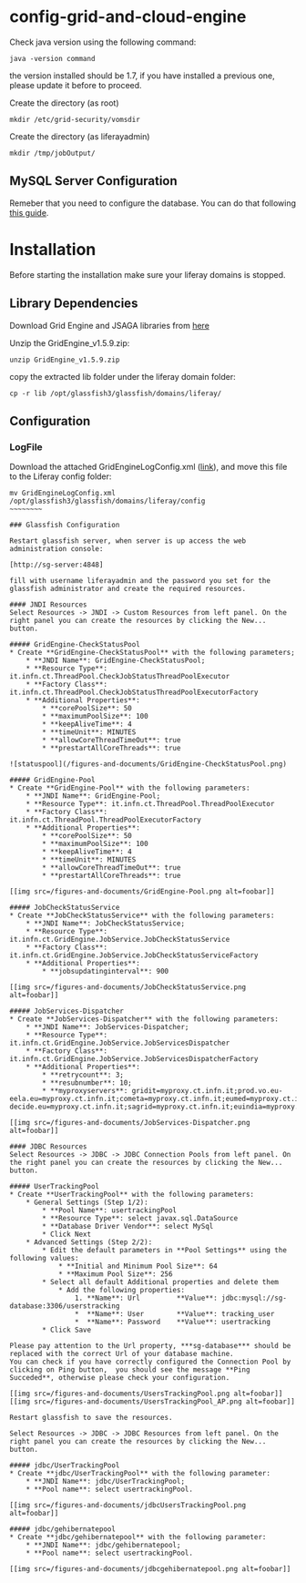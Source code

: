 # config-grid-and-cloud-engine

Check java version using the following command:

~~~~~~~~~
java -version command
~~~~~~~~~

the version installed should be 1.7, if you have installed a previous one, please update it before to proceed.

Create the directory (as root)

~~~~~~~~~
mkdir /etc/grid-security/vomsdir
~~~~~~~~~

Create the directory (as liferayadmin)

~~~~~~~~~
mkdir /tmp/jobOutput/
~~~~~~~~~

## MySQL Server Configuration

Remeber that you need to configure the database. You can do that following [this guide](https://sourceforge.net/p/ctsciencegtwys/wiki/ConfigUserTrackingDBInMySQL).

# Installation

Before starting the installation make sure your liferay domains is stopped. 

## Library Dependencies

Download Grid Engine and JSAGA libraries from [here](http://sourceforge.net/projects/ctsciencegtwys/files/catania-grid-engine/1.5.9/Liferay6.1/GridEngine_v1.5.9.zip/download)

Unzip the GridEngine_v1.5.9.zip:

~~~~~~~~~
unzip GridEngine_v1.5.9.zip
~~~~~~~~~

copy the extracted lib folder under the liferay domain folder:

~~~~~~~~~
cp -r lib /opt/glassfish3/glassfish/domains/liferay/
~~~~~~~~~

## Configuration
### LogFile
Download the attached GridEngineLogConfig.xml ([link](https://sourceforge.net/p/ctsciencegtwys/wiki/ConfigCTGridEngine/attachment/GridEngineLogConfig.xml)), and move this file to the Liferay config folder:

~~~~~~~~~
mv GridEngineLogConfig.xml /opt/glassfish3/glassfish/domains/liferay/config
~~~~~~~~

### Glassfish Configuration

Restart glassfish server, when server is up access the web administration console:

[http://sg-server:4848]

fill with username liferayadmin and the password you set for the glassfish administrator and create the required resources. 

#### JNDI Resources
Select Resources -> JNDI -> Custom Resources from left panel. On the right panel you can create the resources by clicking the New... button.

##### GridEngine-CheckStatusPool
* Create **GridEngine-CheckStatusPool** with the following parameters;
    * **JNDI Name**: GridEngine-CheckStatusPool;
    * **Resource Type**: it.infn.ct.ThreadPool.CheckJobStatusThreadPoolExecutor
    * **Factory Class**: it.infn.ct.ThreadPool.CheckJobStatusThreadPoolExecutorFactory
    * **Additional Properties**:
        * **corePoolSize**: 50
        * **maximumPoolSize**: 100
        * **keepAliveTime**: 4
        * **timeUnit**: MINUTES
        * **allowCoreThreadTimeOut**: true
        * **prestartAllCoreThreads**: true

![statuspool](/figures-and-documents/GridEngine-CheckStatusPool.png)

##### GridEngine-Pool
* Create **GridEngine-Pool** with the following parameters:
    * **JNDI Name**: GridEngine-Pool;
    * **Resource Type**: it.infn.ct.ThreadPool.ThreadPoolExecutor
    * **Factory Class**: it.infn.ct.ThreadPool.ThreadPoolExecutorFactory
    * **Additional Properties**:
        * **corePoolSize**: 50
        * **maximumPoolSize**: 100
        * **keepAliveTime**: 4
        * **timeUnit**: MINUTES
        * **allowCoreThreadTimeOut**: true
        * **prestartAllCoreThreads**: true

[[img src=/figures-and-documents/GridEngine-Pool.png alt=foobar]]

##### JobCheckStatusService
* Create **JobCheckStatusService** with the following parameters:
    * **JNDI Name**: JobCheckStatusService;
    * **Resource Type**: it.infn.ct.GridEngine.JobService.JobCheckStatusService
    * **Factory Class**: it.infn.ct.GridEngine.JobService.JobCheckStatusServiceFactory
    * **Additional Properties**:
        * **jobsupdatinginterval**: 900

[[img src=/figures-and-documents/JobCheckStatusService.png alt=foobar]]

##### JobServices-Dispatcher
* Create **JobServices-Dispatcher** with the following parameters:
    * **JNDI Name**: JobServices-Dispatcher;
    * **Resource Type**: it.infn.ct.GridEngine.JobService.JobServicesDispatcher
    * **Factory Class**: it.infn.ct.GridEngine.JobService.JobServicesDispatcherFactory
    * **Additional Properties**:
        * **retrycount**: 3;
        * **resubnumber**: 10;
        * **myproxyservers**: gridit=myproxy.ct.infn.it;prod.vo.eu-eela.eu=myproxy.ct.infn.it;cometa=myproxy.ct.infn.it;eumed=myproxy.ct.infn.it;vo.eu-decide.eu=myproxy.ct.infn.it;sagrid=myproxy.ct.infn.it;euindia=myproxy.ct.infn.it;see=myproxy.ct.infn.it;

[[img src=/figures-and-documents/JobServices-Dispatcher.png alt=foobar]]

#### JDBC Resources
Select Resources -> JDBC -> JDBC Connection Pools from left panel. On the right panel you can create the resources by clicking the New... button.

##### UserTrackingPool
* Create **UserTrackingPool** with the following parameters:
    * General Settings (Step 1/2):
        * **Pool Name**: usertrackingPool
        * **Resource Type**: select javax.sql.DataSource
        * **Database Driver Vendor**: select MySql
        * Click Next
    * Advanced Settings (Step 2/2):
        * Edit the default parameters in **Pool Settings** using the following values:
            * **Initial and Minimum Pool Size**: 64
            * **Maximum Pool Size**: 256
        * Select all default Additional properties and delete them
            * Add the following properties:
                1. **Name**: Url         **Value**: jdbc:mysql://sg-database:3306/userstracking
                *  **Name**: User        **Value**: tracking_user
                *  **Name**: Password    **Value**: usertracking
        * Click Save

Please pay attention to the Url property, ***sg-database*** should be replaced with the correct Url of your database machine.
You can check if you have correctly configured the Connection Pool by clicking on Ping button,  you should see the message **Ping Succeded**, otherwise please check your configuration.

[[img src=/figures-and-documents/UsersTrackingPool.png alt=foobar]]
[[img src=/figures-and-documents/UsersTrackingPool_AP.png alt=foobar]]

Restart glassfish to save the resources.

Select Resources -> JDBC -> JDBC Resources from left panel. On the right panel you can create the resources by clicking the New... button.

##### jdbc/UserTrackingPool
* Create **jdbc/UserTrackingPool** with the following parameter:
    * **JNDI Name**: jdbc/UserTrackingPool;
    * **Pool name**: select usertrackingPool.

[[img src=/figures-and-documents/jdbcUsersTrackingPool.png alt=foobar]]

##### jdbc/gehibernatepool
* Create **jdbc/gehibernatepool** with the following parameter:
    * **JNDI Name**: jdbc/gehibernatepool;
    * **Pool name**: select usertrackingPool.

[[img src=/figures-and-documents/jdbcgehibernatepool.png alt=foobar]]
